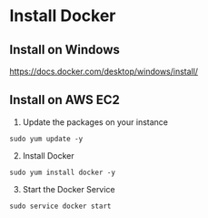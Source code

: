 # Install Docker

## Install on Windows
https://docs.docker.com/desktop/windows/install/

## Install on AWS EC2

1. Update the packages on your instance
```shell
sudo yum update -y
```

2. Install Docker
```shell
sudo yum install docker -y
```

3. Start the Docker Service
```shell
sudo service docker start
```

